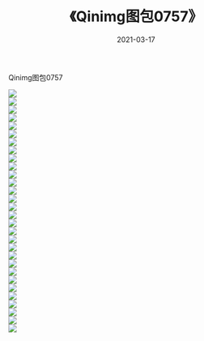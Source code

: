 ﻿---
layout: post
title:  《Qinimg图包0757》
date:   2021-03-17
img: http://imgx.orgx.ga/Qinimg图包/Qinimg图包0757/000.jpg
categories: [美女, 清纯, 唯美]
---

Qinimg图包0757

 ![](http://imgx.orgx.ga/Qinimg图包/Qinimg图包0757/001.jpg) <br>![](http://imgx.orgx.ga/Qinimg图包/Qinimg图包0757/002.jpg) <br>![](http://imgx.orgx.ga/Qinimg图包/Qinimg图包0757/003.jpg) <br>![](http://imgx.orgx.ga/Qinimg图包/Qinimg图包0757/004.jpg) <br>![](http://imgx.orgx.ga/Qinimg图包/Qinimg图包0757/005.jpg) <br>![](http://imgx.orgx.ga/Qinimg图包/Qinimg图包0757/006.jpg) <br>![](http://imgx.orgx.ga/Qinimg图包/Qinimg图包0757/007.jpg) <br>![](http://imgx.orgx.ga/Qinimg图包/Qinimg图包0757/008.jpg) <br>![](http://imgx.orgx.ga/Qinimg图包/Qinimg图包0757/009.jpg) <br>![](http://imgx.orgx.ga/Qinimg图包/Qinimg图包0757/010.jpg) <br>![](http://imgx.orgx.ga/Qinimg图包/Qinimg图包0757/011.jpg) <br>![](http://imgx.orgx.ga/Qinimg图包/Qinimg图包0757/012.jpg) <br>![](http://imgx.orgx.ga/Qinimg图包/Qinimg图包0757/013.jpg) <br>![](http://imgx.orgx.ga/Qinimg图包/Qinimg图包0757/014.jpg) <br>![](http://imgx.orgx.ga/Qinimg图包/Qinimg图包0757/015.jpg) <br>![](http://imgx.orgx.ga/Qinimg图包/Qinimg图包0757/016.jpg) <br>![](http://imgx.orgx.ga/Qinimg图包/Qinimg图包0757/017.jpg) <br>![](http://imgx.orgx.ga/Qinimg图包/Qinimg图包0757/018.jpg) <br>![](http://imgx.orgx.ga/Qinimg图包/Qinimg图包0757/019.jpg) <br>![](http://imgx.orgx.ga/Qinimg图包/Qinimg图包0757/020.jpg) <br>![](http://imgx.orgx.ga/Qinimg图包/Qinimg图包0757/021.jpg) <br>![](http://imgx.orgx.ga/Qinimg图包/Qinimg图包0757/022.jpg) <br>![](http://imgx.orgx.ga/Qinimg图包/Qinimg图包0757/023.jpg) <br>![](http://imgx.orgx.ga/Qinimg图包/Qinimg图包0757/024.jpg) <br>![](http://imgx.orgx.ga/Qinimg图包/Qinimg图包0757/025.jpg) <br>![](http://imgx.orgx.ga/Qinimg图包/Qinimg图包0757/026.jpg) <br>![](http://imgx.orgx.ga/Qinimg图包/Qinimg图包0757/027.jpg) <br>![](http://imgx.orgx.ga/Qinimg图包/Qinimg图包0757/028.jpg) <br>![](http://imgx.orgx.ga/Qinimg图包/Qinimg图包0757/029.jpg) <br>![](http://imgx.orgx.ga/Qinimg图包/Qinimg图包0757/030.jpg) <br>
